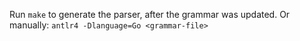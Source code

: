 Run `make` to generate the parser, after the grammar was updated. Or manually:
`antlr4 -Dlanguage=Go <grammar-file>`
